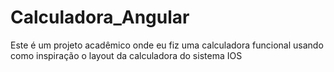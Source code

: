# Calculadora_Angular
Este é um projeto acadêmico onde eu fiz uma calculadora funcional usando como inspiração o layout da calculadora do sistema IOS
